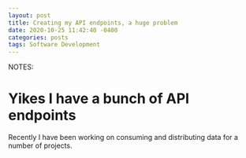 ```yaml
---
layout: post
title: Creating my API endpoints, a huge problem
date: 2020-10-25 11:42:40 -0400
categories: posts
tags: Software Development
---
```


NOTES: 


# Yikes I have a bunch of API endpoints
Recently I have been working on consuming and distributing data for a number of projects. 